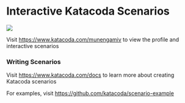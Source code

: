 # Interactive Katacoda Scenarios

[![](http://shields.katacoda.com/katacoda/munengamiv/count.svg)](https://www.katacoda.com/munengamiv "Get your profile on Katacoda.com")

Visit https://www.katacoda.com/munengamiv to view the profile and interactive scenarios

### Writing Scenarios
Visit https://www.katacoda.com/docs to learn more about creating Katacoda scenarios

For examples, visit https://github.com/katacoda/scenario-example
